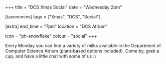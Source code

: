 +++
title = "DCS Xmas Social"
date = "Wednesday 2pm"

[taxonomies]
tags = ["Xmas", "DCS", "Social"]

[extra]
end_time = "7pm"
location = "DCS Atrium"

icon = "ph-snowflake"
colour = "social"
+++

Every Monday you can find a variety of milks available in the Department of Computer Science Atrium (plant-based options included). Come by, grab a cup, and have a little chat with some of us :)
